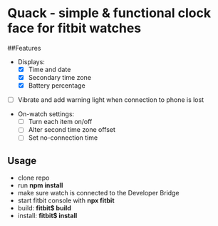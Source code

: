 # Quack - simple & functional clock face for fitbit watches

##Features
* Displays:
    * [x] Time and date
    * [x] Secondary time zone
    * [x] Battery percentage
* [ ] Vibrate and add warning light when connection to phone is lost
* On-watch settings:
    * [ ] Turn each item on/off
    * [ ] Alter second time zone offset
    * [ ] Set no-connection time

## Usage
* clone repo
* run **npm install**
* make sure watch is connected to the Developer Bridge
* start fitbit console with **npx fitbit**
* build: **fitbit$ build**
* install: **fitbit$ install**
